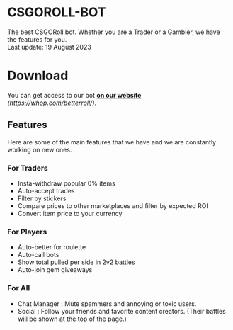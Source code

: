 # CSGOROLL-BOT
The best CSGORoll bot. Whether you are a Trader or a Gambler, we have the features for you. </br>
Last update: 19 August 2023

# Download
You can get access to our bot <strong><a href="https://whop.com/betterroll/">on our website</a></strong> *(https://whop.com/betterroll/)*.

## Features
Here are some of the main features that we have and we are constantly working on new ones.

### For Traders
- Insta-withdraw popular 0% items
- Auto-accept trades
- Filter by stickers
- Compare prices to other marketplaces and filter by expected ROI
- Convert item price to your currency

### For Players
- Auto-better for roulette
- Auto-call bots
- Show total pulled per side in 2v2 battles
- Auto-join gem giveaways

### For All
- Chat Manager : Mute spammers and annoying or toxic users.
- Social : Follow your friends and favorite content creators. (Their battles will be shown at the top of the page.)
